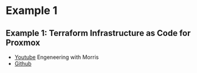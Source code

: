 # Example 1

## Example 1: Terraform Infrastructure as Code for Proxmox

* [Youtube](https://www.youtube.com/watch?v=DjmzVHj3AK0) Engeneering with Morris
* [Github](https://github.com/morrismusumi/kubernetes/tree/main/iac)

